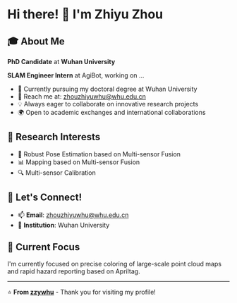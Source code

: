 # Hi there! 👋 I'm Zhiyu Zhou

## 🎓 About Me

**PhD Candidate** at **Wuhan University** 

**SLAM Engineer Intern** at AgiBot, working on ...

- 🌱 Currently pursuing my doctoral degree at Wuhan University
- 📧 Reach me at: [zhouzhiyuwhu@whu.edu.cn](mailto:zhouzhiyuwhu@whu.edu.cn)
- 💡 Always eager to collaborate on innovative research projects
- 🌍 Open to academic exchanges and international collaborations

## 🔬 Research Interests        

<!-- 您可以根据实际研究方向修改这部分 -->
- 🤖 Robust Pose Estimation based on Multi-sensor Fusion
- 📊 Mapping based on Multi-sensor Fusion
- 🔍 Multi-sensor Calibration

## 🤝 Let's Connect!

- 📫 **Email**: [zhouzhiyuwhu@whu.edu.cn](mailto:zhouzhiyuwhu@whu.edu.cn)
- 🏫 **Institution**: Wuhan University

## 🌟 Current Focus

I'm currently focused on precise coloring of large-scale point cloud maps and rapid hazard reporting based on Apriltag.

---

⭐️ **From [zzywhu](https://github.com/zzywhu)** - Thank you for visiting my profile!
